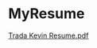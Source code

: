 # MyResume

[Trada Kevin Resume.pdf](https://github.com/user-attachments/files/16260427/Trada.Kevin.Resume.pdf)

